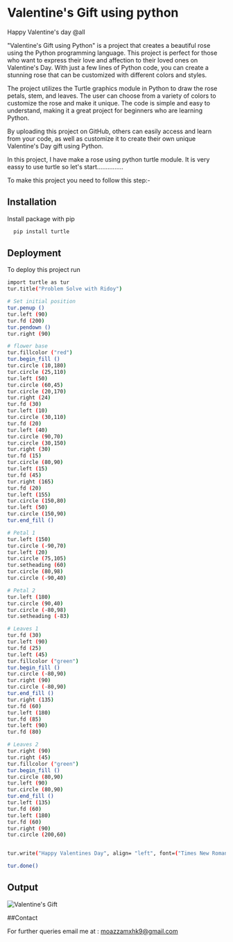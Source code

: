 
# Valentine's Gift using python

Happy Valentine's day @all 

"Valentine's Gift using Python" is a project that creates a beautiful rose using the Python programming language. This project is perfect for those who want to express their love and affection to their loved ones on Valentine's Day. With just a few lines of Python code, you can create a stunning rose that can be customized with different colors and styles.

The project utilizes the Turtle graphics module in Python to draw the rose petals, stem, and leaves. The user can choose from a variety of colors to customize the rose and make it unique. The code is simple and easy to understand, making it a great project for beginners who are learning Python.

By uploading this project on GitHub, others can easily access and learn from your code, as well as customize it to create their own unique Valentine's Day gift using Python.

In this project, I have make a rose using python turtle module. It is very eassy to use turtle so let's start...............

To make this project you need to follow this step:-










## Installation

Install package with pip

```bash
  pip install turtle

```
    
## Deployment

To deploy this project run

```bash
import turtle as tur
tur.title("Problem Solve with Ridoy")

# Set initial position
tur.penup ()
tur.left (90)
tur.fd (200)
tur.pendown ()
tur.right (90)

# flower base
tur.fillcolor ("red")
tur.begin_fill ()
tur.circle (10,180)
tur.circle (25,110)
tur.left (50)
tur.circle (60,45)
tur.circle (20,170)
tur.right (24)
tur.fd (30)
tur.left (10)
tur.circle (30,110)
tur.fd (20)
tur.left (40)
tur.circle (90,70)
tur.circle (30,150)
tur.right (30)
tur.fd (15)
tur.circle (80,90)
tur.left (15)
tur.fd (45)
tur.right (165)
tur.fd (20)
tur.left (155)
tur.circle (150,80)
tur.left (50)
tur.circle (150,90)
tur.end_fill ()

# Petal 1
tur.left (150)
tur.circle (-90,70)
tur.left (20)
tur.circle (75,105)
tur.setheading (60)
tur.circle (80,98)
tur.circle (-90,40)

# Petal 2
tur.left (180)
tur.circle (90,40)
tur.circle (-80,98)
tur.setheading (-83)

# Leaves 1
tur.fd (30)
tur.left (90)
tur.fd (25)
tur.left (45)
tur.fillcolor ("green")
tur.begin_fill ()
tur.circle (-80,90)
tur.right (90)
tur.circle (-80,90)
tur.end_fill ()
tur.right (135)
tur.fd (60)
tur.left (180)
tur.fd (85)
tur.left (90)
tur.fd (80)

# Leaves 2
tur.right (90)
tur.right (45)
tur.fillcolor ("green")
tur.begin_fill ()
tur.circle (80,90)
tur.left (90)
tur.circle (80,90)
tur.end_fill ()
tur.left (135)
tur.fd (60)
tur.left (180)
tur.fd (60)
tur.right (90)
tur.circle (200,60)


tur.write("Happy Valentines Day", align= "left", font=("Times New Roman", 25, "bold"))

tur.done() 
```


## Output



![Valentine's Gift](https://user-images.githubusercontent.com/123636419/217831275-2d4251b0-cb4e-40db-81d8-ad26832582bb.png)


##Contact

For further queries email me at : moazzamxhk9@gmail.com



